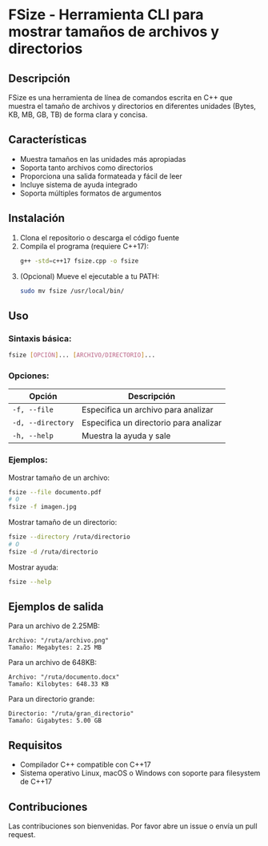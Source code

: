 # FSize - Herramienta CLI para mostrar tamaños de archivos y directorios

## Descripción

FSize es una herramienta de línea de comandos escrita en C++ que muestra el tamaño de archivos y directorios en diferentes unidades (Bytes, KB, MB, GB, TB) de forma clara y concisa.

## Características

- Muestra tamaños en las unidades más apropiadas
- Soporta tanto archivos como directorios
- Proporciona una salida formateada y fácil de leer
- Incluye sistema de ayuda integrado
- Soporta múltiples formatos de argumentos

## Instalación

1. Clona el repositorio o descarga el código fuente
2. Compila el programa (requiere C++17):
   ```bash
   g++ -std=c++17 fsize.cpp -o fsize
   ```
3. (Opcional) Mueve el ejecutable a tu PATH:
   ```bash
   sudo mv fsize /usr/local/bin/
   ```

## Uso

### Sintaxis básica:
```bash
fsize [OPCIÓN]... [ARCHIVO/DIRECTORIO]...
```

### Opciones:
| Opción          | Descripción                               |
|-----------------|-------------------------------------------|
| `-f, --file`    | Especifica un archivo para analizar      |
| `-d, --directory` | Especifica un directorio para analizar |
| `-h, --help`    | Muestra la ayuda y sale                   |

### Ejemplos:

Mostrar tamaño de un archivo:
```bash
fsize --file documento.pdf
# O
fsize -f imagen.jpg
```

Mostrar tamaño de un directorio:
```bash
fsize --directory /ruta/directorio
# O
fsize -d /ruta/directorio
```

Mostrar ayuda:
```bash
fsize --help
```

## Ejemplos de salida

Para un archivo de 2.25MB:
```
Archivo: "/ruta/archivo.png"
Tamaño: Megabytes: 2.25 MB
```

Para un archivo de 648KB:
```
Archivo: "/ruta/documento.docx"
Tamaño: Kilobytes: 648.33 KB
```

Para un directorio grande:
```
Directorio: "/ruta/gran_directorio"
Tamaño: Gigabytes: 5.00 GB
```

## Requisitos

- Compilador C++ compatible con C++17
- Sistema operativo Linux, macOS o Windows con soporte para filesystem de C++17

## Contribuciones

Las contribuciones son bienvenidas. Por favor abre un issue o envía un pull request.


